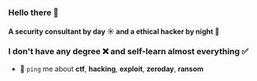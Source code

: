 ### Hello there 👋

#### A security consultant by day ☀️ and a ethical hacker by night 🌙
### I don't have any degree ❌ and self-learn almost everything ✅

- 💬 `ping` me about **ctf**, **hacking**, **exploit**, **zeroday**, **ransom**
